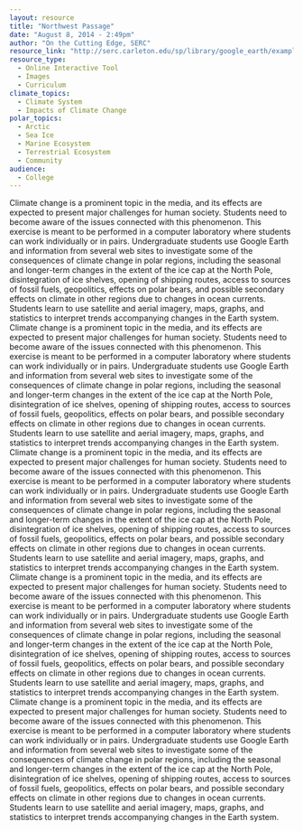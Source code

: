 ```yaml
---
layout: resource
title: "Northwest Passage"
date: "August 8, 2014 - 2:49pm"
author: "On the Cutting Edge, SERC"
resource_link: "http://serc.carleton.edu/sp/library/google_earth/examples/northwest_passage.html"
resource_type:
  - Online Interactive Tool
  - Images
  - Curriculum
climate_topics:
  - Climate System
  - Impacts of Climate Change
polar_topics:
  - Arctic
  - Sea Ice
  - Marine Ecosystem
  - Terrestrial Ecosystem
  - Community
audience:
  - College
---
```


Climate change is a prominent topic in the media, and its effects are expected to present major challenges for human society. Students need to become aware of the issues connected with this phenomenon.
This exercise is meant to be performed in a computer laboratory where students can  work individually or in pairs.  Undergraduate students use Google Earth and information from several web sites to investigate some of the consequences of climate change in polar regions, including the seasonal and longer-term changes in the extent of the ice cap at the North Pole, disintegration of ice shelves, opening of shipping routes, access to sources of fossil fuels, geopolitics, effects on polar bears, and possible secondary effects on climate in other regions due to changes in ocean currents. 
Students learn to use satellite and aerial imagery, maps, graphs, and statistics to interpret trends accompanying changes in the Earth system. Climate change is a prominent topic in the media, and its effects are expected to present major challenges for human society. Students need to become aware of the issues connected with this phenomenon.
This exercise is meant to be performed in a computer laboratory where students can  work individually or in pairs.  Undergraduate students use Google Earth and information from several web sites to investigate some of the consequences of climate change in polar regions, including the seasonal and longer-term changes in the extent of the ice cap at the North Pole, disintegration of ice shelves, opening of shipping routes, access to sources of fossil fuels, geopolitics, effects on polar bears, and possible secondary effects on climate in other regions due to changes in ocean currents. 
Students learn to use satellite and aerial imagery, maps, graphs, and statistics to interpret trends accompanying changes in the Earth system. Climate change is a prominent topic in the media, and its effects are expected to present major challenges for human society. Students need to become aware of the issues connected with this phenomenon.
This exercise is meant to be performed in a computer laboratory where students can  work individually or in pairs.  Undergraduate students use Google Earth and information from several web sites to investigate some of the consequences of climate change in polar regions, including the seasonal and longer-term changes in the extent of the ice cap at the North Pole, disintegration of ice shelves, opening of shipping routes, access to sources of fossil fuels, geopolitics, effects on polar bears, and possible secondary effects on climate in other regions due to changes in ocean currents. 
Students learn to use satellite and aerial imagery, maps, graphs, and statistics to interpret trends accompanying changes in the Earth system. Climate change is a prominent topic in the media, and its effects are expected to present major challenges for human society. Students need to become aware of the issues connected with this phenomenon.
This exercise is meant to be performed in a computer laboratory where students can  work individually or in pairs.  Undergraduate students use Google Earth and information from several web sites to investigate some of the consequences of climate change in polar regions, including the seasonal and longer-term changes in the extent of the ice cap at the North Pole, disintegration of ice shelves, opening of shipping routes, access to sources of fossil fuels, geopolitics, effects on polar bears, and possible secondary effects on climate in other regions due to changes in ocean currents. 
Students learn to use satellite and aerial imagery, maps, graphs, and statistics to interpret trends accompanying changes in the Earth system. Climate change is a prominent topic in the media, and its effects are expected to present major challenges for human society. Students need to become aware of the issues connected with this phenomenon.
This exercise is meant to be performed in a computer laboratory where students can  work individually or in pairs.  Undergraduate students use Google Earth and information from several web sites to investigate some of the consequences of climate change in polar regions, including the seasonal and longer-term changes in the extent of the ice cap at the North Pole, disintegration of ice shelves, opening of shipping routes, access to sources of fossil fuels, geopolitics, effects on polar bears, and possible secondary effects on climate in other regions due to changes in ocean currents. 
Students learn to use satellite and aerial imagery, maps, graphs, and statistics to interpret trends accompanying changes in the Earth system.